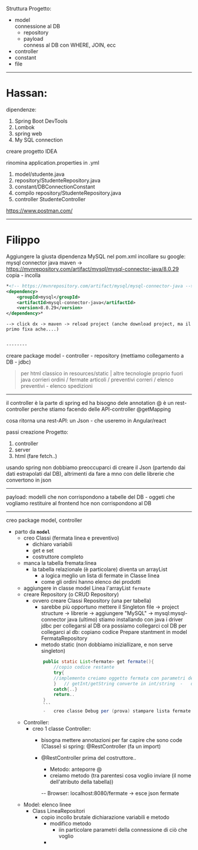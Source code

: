 Struttura Progetto:
- model  
connessione al DB
    - repository  
    - payload  
    conness al DB con WHERE, JOIN, ecc
- controller  
- constant  
- file  

---
# Hassan:

dipendenze:
1. Spring Boot DevTools
2. Lombok
3. spring web
4. My SQL connection

creare progetto IDEA

rinomina application.properties in .yml

1. model/studente.java
2. repository/StudenteRepository.java
3. constant/DBConnectionConstant
4. compilo repository/StudenteRepository.java
5. controller StudenteController


https://www.postman.com/

---
# Filippo
Aggiungere la giusta dipendenza MySQL
nel pom.xml incollare 
    su google:    mysql connector java maven
    -> https://mvnrepository.com/artifact/mysql/mysql-connector-java/8.0.29
    copia - incolla
```xml
*<!-- https://mvnrepository.com/artifact/mysql/mysql-connector-java -->
<dependency>
    <groupId>mysql</groupId>
    <artifactId>mysql-connector-java</artifactId>
    <version>8.0.29</version>
</dependency>*
```
    --> click dx -> maven -> reload project (anche download project, ma il primo fixa ache....)


    --------


creare package
model - controller - repository (mettiamo collegamento a DB - jdbc)
> per html classico in resources/static | altre tecnologie proprio fuori java
corrieri ordini / fermate articoli / preventivi correri / elenco preventivi - elenco spedizioni

---
il controller è la parte di spring ed ha bisogno dele annotation
@ è un rest-controller perche stiamo facendo delle API-controller
@getMapping

cosa ritorna una rest-API: un Json - che useremo in Angular/react

passi creazione Progetto:
1. controller
2. server
3. html (fare fetch..)

usando spring non dobbiamo preoccuparci di creare il Json (partendo dai dati estrapolati dal DB), altrimenti da fare a mno con delle librerie che convertono in json

---
payload: modelli che non corrispondono a tabelle del DB - oggeti che vogliamo restituire al frontend hce non corrispondono al DB

---


creo package model, controller
-   parto da **`model`**
    -   creo Classi (fermata linea e preventivo)
        -   dichiaro variabili
        -   get e set
        -   costruttore completo
    -   manca la tabella fremata:linea
        -   la tabella relazionale (è particolare) diventa un arrayList
            -   a logica meglio un lista di fermate in Classe linea                     
            -   come gli ordini hanno elenco dei prodotti
    -   aggiungere in classe model Linea l'arrayList `fermate`
    -   creare Repository (o CRUD Repository)
        -   ovvero creare Classi Repository (una per tabella)
            -   sarebbe più opportuno mettere il Singleton
        file -> project structure -> librerie -> aggiungere "MySQL" -> mysql:mysql-connector java (ultimo)
            stiamo installando con java i driver jdbc per collegarsi al DB
            ora possiamo collegarci col DB
        per collegarci al db:
            copiano codice Prepare stantment in model FermataRepository
            +   metodo static (non dobbiamo iniziallizare, e non serve singleton)
            ```java
                public static List<fermate> get fermate(){
                    //copio codice restante
                    try{
                    //implemento creiamo oggetto fermata con parametri della query
                    }   // getInt/getString converte in int/string  -   da scrivere per ogni riga, così abbiamo una lista(elenco) di fermate
                    catch{..}
                    return..
                }
                ```
                -   creo classe Debug per (prova) stampare lista fermate
    -   Controller:
        -   creo 1 classe Controller:
            -   bisogna mettere annotazioni per far capire che sono code (Classe) si spring:  @RestController (fa un import)
            -   @RestController prima del costruttore..
                -   Metodo: anteporre @
                -   creiamo metodo   (tra parentesi cosa voglio inviare (il nome dell'atributo della tabella))

                --  Browser:    localhost:8080/fermate     -> esce json fermate
    -   Model:  elenco linee
        -   Class LineaRepositori
            -   copio incollo brutale dichiarazione variabili e metodo
                -   modifico metodo
                    -   iin particolare parametri della connessione di ciò che voglio
                -
